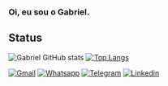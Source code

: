 ### Oi, eu sou o Gabriel.

## Status
![Gabriel GitHub stats](https://github-readme-stats.vercel.app/api?username=gabrielsouzamatos&show_icons=true&theme=tokyonight)
[![Top Langs](https://github-readme-stats.vercel.app/api/top-langs/?username=gabrielsouzamatos&layout=compact&theme=tokyonight)](https://github.com/anuraghazra/github-readme-stats)

[![Gmail](https://img.shields.io/badge/Gmail-D14836?style=for-the-badge&logo=gmail&logoColor=white)](mailto:"gsmatos2014@gmail.com")
[![Whatsapp](https://img.shields.io/badge/WhatsApp-25D366?style=for-the-badge&logo=whatsapp&logoColor=white)](https://wa.me/5543984859063)
[![Telegram](https://img.shields.io/badge/Telegram-2CA5E0?style=for-the-badge&logo=telegram&logoColor=white)]()
[![Linkedin](https://img.shields.io/badge/LinkedIn-0077B5?style=for-the-badge&logo=linkedin&logoColor=white)](https://www.linkedin.com/in/gabriel-de-souza-matos-6390a423b/)
